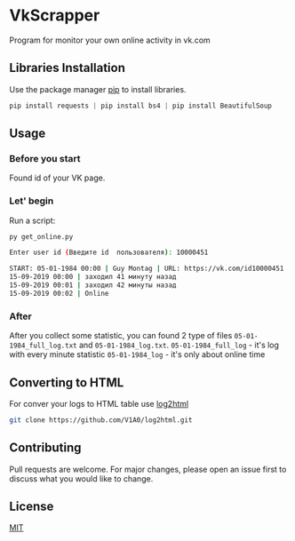 # VkScrapper
 Program for monitor your own online activity in vk.com

## Libraries Installation

Use the package manager [pip](https://pip.pypa.io/en/stable/) to install libraries.

```python
pip install requests | pip install bs4 | pip install BeautifulSoup
```

## Usage

### Before you start
Found id of your VK page.

### Let' begin
Run a script:
```bash
py get_online.py
```
```bash
Enter user id (Введите id  пользователя): 10000451
```
```bash
START: 05-01-1984 00:00 | Guy Montag | URL: https://vk.com/id10000451
15-09-2019 00:00 | заходил 41 минуту назад
15-09-2019 00:01 | заходил 42 минуты назад
15-09-2019 00:02 | Online
```

### After
After you collect some statistic, you can found 2 type of files `05-01-1984_full_log.txt` and `05-01-1984_log.txt`.
`05-01-1984_full_log` - it's log with every minute statistic
`05-01-1984_log` - it's only about online time

## Converting to HTML
For conver your logs to HTML table use [log2html](https://github.com/V1A0/log2html)
```bash
git clone https://github.com/V1A0/log2html.git
```

## Contributing
Pull requests are welcome. For major changes, please open an issue first to discuss what you would like to change.

## License
[MIT](https://choosealicense.com/licenses/mit/)